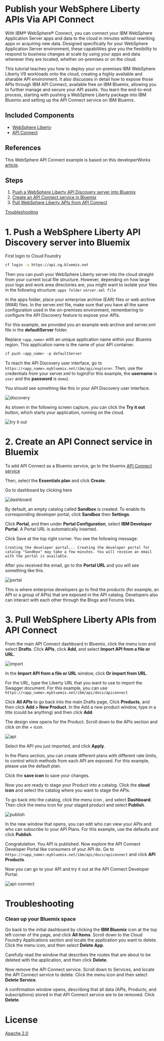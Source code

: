 # Publish your WebSphere Liberty APIs Via API Connect


With IBM® WebSphere® Connect, you can connect your IBM WebSphere Application Server apps and data to the cloud in minutes without rewriting apps or acquiring new data. Designed specifically for your WebSphere Application Server environment, these capabilities give you the flexibility to respond to business changes at scale by using your apps and data wherever they are located, whether on-premises or on the cloud.

This tutorial teaches you how to deploy your on-premises IBM WebSphere Liberty V9 workloads onto the cloud, creating a highly available and sharable API environment. It also discusses in detail how to expose those APIs through IBM API Connect, available free on IBM Bluemix, allowing you to further manage and secure your API assets. You learn the end-to-end process, starting with pushing a WebSphere Liberty package into IBM Bluemix and setting up the API Connect service on IBM Bluemix.

## Included Components

- [WebSphere Liberty](https://developer.ibm.com/wasdev/websphere-liberty/)
- [API Connect](http://www-03.ibm.com/software/products/en/api-connect)

## References

This WebSphere API Connect example is based on this developerWorks [article](https://www.ibm.com/developerworks/library/mw-1609-demagalhaes-bluemix-trs/1609-demagalhaes.html).

## Steps
1. [Push a WebSphere Liberty API Discovery server into Bluemix](#1-push-a-websphere-liberty-api-discovery-server-into-bluemix)
2. [Create an API Connect service in Bluemix](#2-create-an-api-connect-service-in-bluemix)
3. [Pull WebSphere Liberty APIs from API Connect](#3-pull-websphere-liberty-apis-from-api-connect)

[Troubleshooting](#troubleshooting)

# 1. Push a WebSphere Liberty API Discovery server into Bluemix

First login to Cloud Foundry

```bash
cf login -a https://api.ng.bluemix.net
```

Then you can push your WebSphere Liberty server into the cloud straight from your current local file structure. However, depending on how large your logs and work area directories are, you might want to isolate your files in the following structure: `apps folder` `server.xml file`

In the apps folder, place your enterprise archive (EAR) files or web archive (WAR) files. In the server.xml file, make sure that you have all the same configuration used in the on-premises environment, remembering to configure the API Discovery feature to expose your APIs.

For this example, we provided you an example web archive and server.xml file in the **defaultServer** folder.

Replace `<app_name>` with an unique application name within your Bluemix region. This application name is the name of your API container.

```bash
cf push <app_name> -p defaultServer
```

To reach the API Discovery user interface, go to `https://<app_name>.mybluemix.net/ibm/api/explorer`. Then, use the credentials from your server.xml to login(For this example, the **username** is `user` and the **password** is `demo`).

You should see something like this in your API Discovery user interface.

![discovery](images/discovery.png)

As shown in the following screen capture, you can click the **Try it out** button, which starts your application, running on the cloud.

![try it out](images/try-it-out.png)

# 2. Create an API Connect service in Bluemix

To add API Connect as a Bluemix service, go to the bluemix [API Connect service](https://console.ng.bluemix.net/catalog/services/api-connect?taxonomyNavigation=services)


Then, select the **Essentials plan** and click **Create**.

Go to dashboard by clicking here

![dashboard](images/dashboard.png)

By default, an empty catalog called **Sandbox** is created. To enable its corresponding developer portal, click **Sandbox** then **Settings**.

Click **Portal**, and then under **Portal Configuration**, select **IBM Developer Portal**. A Portal URL is automatically inserted.

<!-- Take note of the Portal URL, which reveals the target server address and organization that you need later. The URL is broken down into the following three parts, as shown in the following screen capture: 

![portal-url](images/portal-url.png)

- 1 is the catalog's short name, in this case, sb.
- 2 is your organization ID, in the example, arthurdmcaibmcom-dev.
- 3 is the target address of your API Connect instance, for example, https://us.apiconnect.ibmcloud.com. -->

Click Save at the top right corner. You see the following message:
```
Creating the developer portal... Creating the developer portal for catalog "Sandbox" may take a few minutes. You will receive an email with the portal is available.
```

After you received the email, go to the **Portal URL** and you will see something like this.

![portal](images/portal.png)

This is where enterprise developers go to find the products (for example, an API or a group of APIs) that are exposed in the API catalog. Developers also can interact with each other through the Blogs and Forums links.

# 3. Pull WebSphere Liberty APIs from API Connect

From the main API Connect dashboard in Bluemix, click the menu icon and select **Drafts**. Click **APIs**, click **Add**, and select **Import API from a file or URL**.

![import](images/import.png)

In the **Import API from a file or URL** window, click **Or import from URL**.

For the URL, type the Liberty URL that you want to use to import the Swagger document. For this example, you can use `https://<app_name>.mybluemix.net/ibm/api/docs/apiconnect`

Click **All APIs** to go back into the main Drafts page, Click **Products**, and then click **Add > New Product**. In the Add a new product window, type in a title (could be anything) and then click **Add**.

The design view opens for the Product. Scroll down to the APIs section and click on the + icon. 

![api](images/api.png)

Select the API you just imported, and click **Apply**.

In the Plans section, you can create different plans with different rate limits, to control which methods from each API are exposed. For this example, please use the default plan.

Click the **save icon** to save your changes.

Now you are ready to stage your Product into a catalog. Click the **cloud icon** and select the catalog where you want to stage the APIs.

To go back into the catalog, click the menu icon , and select **Dashboard**. Then click the menu icon for your staged product and select **Publish**.

![publish](images/publish.png)

In the new window that opens, you can edit who can view your APIs and who can subscribe to your API Plans. For this example, use the defaults and click **Publish**.

Congratulation. You API is published. Now explore the API Connect Developer Portal like consumers of your API do. Go to `https://<app_name>.mybluemix.net/ibm/api/docs/apiconnect` and click **API Products**.

Now you can go to your API and try it out at the API Connect Developer Portal.

![api-connect](images/api-connect.png)

# Troubleshooting
### Clean up your Bluemix space

Go back to the initial dashboard by clicking the **IBM Bluemix** icon at the top left corner of the page, and click **All Items**. Scroll down to the Cloud Foundry Applications section and locate the application you want to delete. Click the menu icon, and then select **Delete App**.

Carefully read the window that describes the routes that are about to be deleted with the application, and then click **Delete**.

Now remove the API Connect service. Scroll down to Services, and locate the API Connect service to delete. Click the menu icon and then select **Delete Service**.

A confirmation window opens, describing that all data (APIs, Products, and subscriptions) stored in that API Connect service are to be removed. Click **Delete**.






# License

[Apache 2.0](LICENSE)

